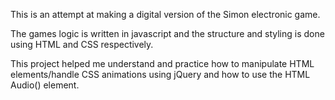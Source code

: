 This is an attempt at making a digital version of the Simon electronic game.

The games logic is written in javascript and the structure and styling is done using HTML and CSS respectively.

This project helped me understand and practice how to manipulate HTML elements/handle CSS animations using jQuery and how to use the HTML Audio() element.
